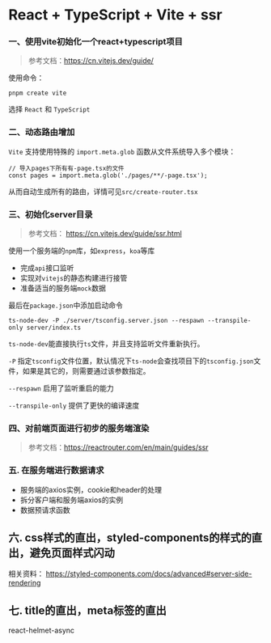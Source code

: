 # React + TypeScript + Vite + ssr

### 一、使用vite初始化一个react+typescript项目
> 参考文档：https://cn.vitejs.dev/guide/

使用命令：
```
pnpm create vite
```
选择 `React` 和 `TypeScript`

### 二、动态路由增加

`Vite` 支持使用特殊的 `import.meta.glob` 函数从文件系统导入多个模块：
```
// 导入pages下所有有-page.tsx的文件
const pages = import.meta.glob('./pages/**/-page.tsx');
```
从而自动生成所有的路由，详情可见`src/create-router.tsx`

### 三、初始化server目录
> 参考文档： https://cn.vitejs.dev/guide/ssr.html

使用一个服务端的`npm`库，如`express`，`koa`等库 
* 完成`api`接口监听
* 实现对`vitejs`的静态构建进行接管
* 准备适当的服务端`mock`数据

最后在`package.json`中添加启动命令
```
ts-node-dev -P ./server/tsconfig.server.json --respawn --transpile-only server/index.ts
```
`ts-node-dev`能直接执行`ts`文件，并且支持监听文件重新执行。

`-P` 指定`tsconfig`文件位置，默认情况下`ts-node`会查找项目下的`tsconfig.json`文件，如果是其它的，则需要通过该参数指定。

`--respawn` 启用了监听重启的能力

`--transpile-only` 提供了更快的编译速度

### 四、对前端页面进行初步的服务端渲染
> 参考文档：https://reactrouter.com/en/main/guides/ssr

### 五. 在服务端进行数据请求
* 服务端的axios实例，cookie和header的处理
* 拆分客户端和服务端axios的实例
* 数据预请求函数

## 六. css样式的直出，styled-components的样式的直出，避免页面样式闪动

相关资料：
https://styled-components.com/docs/advanced#server-side-rendering

## 七. title的直出，meta标签的直出

react-helmet-async